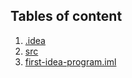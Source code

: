 ## Tables of content
1. [.idea](./.idea)
1. [src](./src)
1. [first-idea-program.iml](./first-idea-program.iml)
